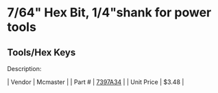 # 7/64" Hex Bit, 1/4"shank for power tools
## Tools/Hex Keys
Description: 	 

| Vendor | Mcmaster | 
| Part # | [7397A34](http://www.mcmaster.com/) | 
| Unit Price | $3.48 | 
